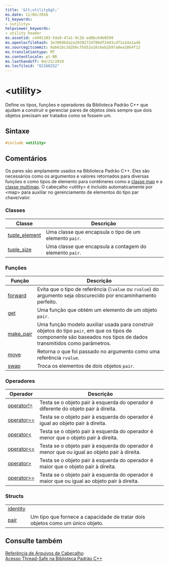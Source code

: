 ```yaml
---
title: '&lt;utility&gt;'
ms.date: 11/04/2016
f1_keywords:
- <utility>
helpviewer_keywords:
- utility header
ms.assetid: c4491103-5da9-47a1-9c2b-ed8bc64b0599
ms.openlocfilehash: 3e3904bda2a20392724f86df2443cd71a14a1ad6
ms.sourcegitcommit: 0ab61bc3d2b6cfbd52a16c6ab2b97a8ea1864f12
ms.translationtype: MT
ms.contentlocale: pt-BR
ms.lasthandoff: 04/23/2019
ms.locfileid: "62168252"
---
```

# <a name="ltutilitygt"></a>&lt;utility&gt;

Define os tipos, funções e operadores da Biblioteca Padrão C++ que ajudam a construir e gerenciar pares de objetos úteis sempre que dois objetos precisam ser tratados como se fossem um.

## <a name="syntax"></a>Sintaxe

```cpp
#include <utility>
```

## <a name="remarks"></a>Comentários

Os pares são amplamente usados na Biblioteca Padrão C++. Eles são necessários como os argumentos e valores retornados para diversas funções e como tipos de elemento para contêineres como a [classe map](../standard-library/map-class.md) e a [classe multimap](../standard-library/multimap-class.md). O cabeçalho \<utility> é incluído automaticamente por \<map> para auxiliar no gerenciamento de elementos do tipo par chave/valor.

### <a name="classes"></a>Classes

|Classe|Descrição|
|-|-|
|[tuple_element](../standard-library/tuple-element-class-tuple.md)|Uma classe que encapsula o tipo de um elemento `pair`.|
|[tuple_size](../standard-library/tuple-size-class-tuple.md)|Uma classe que encapsula a contagem do elemento `pair`.|

### <a name="functions"></a>Funções

|Função|Descrição|
|-|-|
|[forward](../standard-library/utility-functions.md#forward)|Evita que o tipo de referência (`lvalue` ou `rvalue`) do argumento seja obscurecido por encaminhamento perfeito.|
|[get](../standard-library/utility-functions.md#get)|Uma função que obtém um elemento de um objeto `pair`.|
|[make_pair](../standard-library/utility-functions.md#make_pair)|Uma função modelo auxiliar usada para construir objetos do tipo `pair`, em que os tipos de componente são baseados nos tipos de dados transmitidos como parâmetros.|
|[move](../standard-library/utility-functions.md#move)|Retorna o que foi passado no argumento como uma referência `rvalue`.|
|[swap](../standard-library/utility-functions.md#swap)|Troca os elementos de dois objetos `pair`.|

### <a name="operators"></a>Operadores

|Operador|Descrição|
|-|-|
|[operator!=](../standard-library/utility-operators.md#op_neq)|Testa se o objeto pair à esquerda do operador é diferente do objeto pair à direita.|
|[operator==](../standard-library/utility-operators.md#op_eq_eq)|Testa se o objeto pair à esquerda do operador é igual ao objeto pair à direita.|
|[operator<](../standard-library/utility-operators.md#op_lt)|Testa se o objeto pair à esquerda do operador é menor que o objeto pair à direita.|
|[operator\<=](../standard-library/utility-operators.md#op_gt_eq)|Testa se o objeto pair à esquerda do operador é menor que ou igual ao objeto pair à direita.|
|[operator>](../standard-library/utility-operators.md#op_gt)|Testa se o objeto pair à esquerda do operador é maior que o objeto pair à direita.|
|[operator>=](../standard-library/utility-operators.md#op_gt_eq)|Testa se o objeto pair à esquerda do operador é maior que ou igual ao objeto pair à direita.|

### <a name="structs"></a>Structs

|||
|-|-|
|[identity](../standard-library/identity-structure.md)||
|[pair](../standard-library/pair-structure.md)|Um tipo que fornece a capacidade de tratar dois objetos como um único objeto.|

## <a name="see-also"></a>Consulte também

[Referência de Arquivos de Cabeçalho](../standard-library/cpp-standard-library-header-files.md)<br/>
[Acesso Thread-Safe na Biblioteca Padrão C++](../standard-library/thread-safety-in-the-cpp-standard-library.md)<br/>
